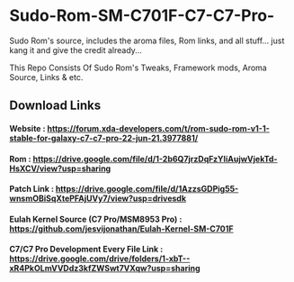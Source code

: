 # Sudo-Rom-SM-C701F-C7-C7-Pro-
Sudo Rom's source, includes the aroma files, Rom links, and all stuff... just kang it and give the credit already...

This Repo Consists Of Sudo Rom's Tweaks, Framework mods, Aroma Source, Links & etc. 

## Download Links 
#### Website : https://forum.xda-developers.com/t/rom-sudo-rom-v1-1-stable-for-galaxy-c7-c7-pro-22-jun-21.3977881/
#### Rom : https://drive.google.com/file/d/1-2b6Q7jrzDqFzYIiAujwVjekTd-HsXCV/view?usp=sharing
#### Patch Link : https://drive.google.com/file/d/1AzzsGDPig55-wnsmOBiSqXtePFAjUVy7/view?usp=drivesdk
#### Eulah Kernel Source (C7 Pro/MSM8953 Pro) : https://github.com/jesvijonathan/Eulah-Kernel-SM-C701F
#### C7/C7 Pro Development Every File Link : https://drive.google.com/drive/folders/1-xbT--xR4PkOLmVVDdz3kfZWSwt7VXqw?usp=sharing
